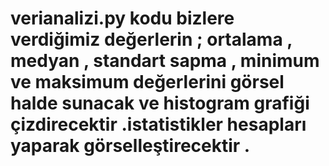 # verianalizi.py kodu bizlere verdiğimiz değerlerin ; ortalama , medyan , standart sapma , minimum ve maksimum değerlerini görsel halde sunacak ve histogram grafiği çizdirecektir .istatistikler hesapları yaparak görselleştirecektir .
